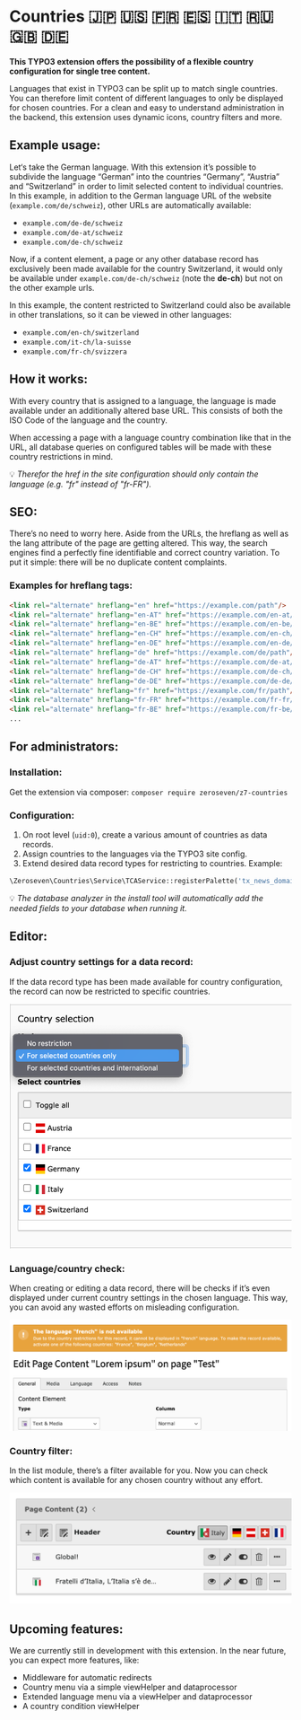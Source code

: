 # Countries :jp: :us: :fr: :es: :it: :ru: :gb: :de:

**This TYPO3 extension offers the possibility of a flexible country configuration for single tree content.**

Languages that exist in TYPO3 can be split up to match single countries.
You can therefore limit content of different languages to only be displayed for chosen countries.
For a clean and easy to understand administration in the backend, this extension uses dynamic icons, country filters and more.

## Example usage:

Let‘s take the German language. With this extension it’s possible to subdivide the language “German” into the countries “Germany”, “Austria” and “Switzerland” in order to limit selected content to individual countries.
In this example, in addition to the German language URL of the website (`example.com/de/schweiz`), other URLs are automatically available:

* `example.com/de-de/schweiz`
* `example.com/de-at/schweiz`
* `example.com/de-ch/schweiz`

Now, if a content element, a page or any other database record has exclusively been made available for the country Switzerland, it would only be available under `example.com/de-ch/schweiz` (note the **de-ch**) but not on the other example urls.

In this example, the content restricted to Switzerland could also be available in other translations, so it can be viewed in other languages:

* `example.com/en-ch/switzerland`
* `example.com/it-ch/la-suisse`
* `example.com/fr-ch/svizzera`

## How it works:

With every country that is assigned to a language, the language is made available under an additionally altered base URL. This consists of both the ISO Code of the language and the country.

When accessing a page with a language country combination like that in the URL, all database queries on configured tables will be made with these country restrictions in mind.

:bulb: _Therefor the href in the site configuration should only contain the language (e.g. "fr" instead of "fr-FR")._

## SEO:

There’s no need to worry here. Aside from the URLs, the hreflang as well as the lang attribute of the page are getting altered. This way, the search engines find a perfectly fine identifiable and correct country variation. To put it simple: there will be no duplicate content complaints.

### Examples for hreflang tags:

```html
<link rel="alternate" hreflang="en" href="https://example.com/path"/>             <!-- english content -->
<link rel="alternate" hreflang="en-AT" href="https://example.com/en-at/path"/>    <!-- english content for Austria -->
<link rel="alternate" hreflang="en-BE" href="https://example.com/en-be/path"/>    <!-- english content for Belgium -->
<link rel="alternate" hreflang="en-CH" href="https://example.com/en-ch/path"/>    <!-- english content for Switzerland -->
<link rel="alternate" hreflang="en-DE" href="https://example.com/en-de/path"/>    <!-- english content for Germany -->
<link rel="alternate" hreflang="de" href="https://example.com/de/path"/>          <!-- german content -->
<link rel="alternate" hreflang="de-AT" href="https://example.com/de-at/path"/>    <!-- german content for Austria -->
<link rel="alternate" hreflang="de-CH" href="https://example.com/de-ch/path"/>    <!-- german content for Switzerland -->
<link rel="alternate" hreflang="de-DE" href="https://example.com/de-de/path"/>    <!-- german content for Germany -->
<link rel="alternate" hreflang="fr" href="https://example.com/fr/path"/>          <!-- french content -->
<link rel="alternate" hreflang="fr-FR" href="https://example.com/fr-fr/path"/>    <!-- french content for France-->
<link rel="alternate" hreflang="fr-BE" href="https://example.com/fr-be/path"/>    <!-- french content for Belgium-->
...
```

## For administrators:

### Installation:

Get the extension via composer: `composer require zeroseven/z7-countries`

### Configuration:

1. On root level (`uid:0`), create a various amount of countries as data records.
2. Assign countries to the languages via the TYPO3 site config.
3. Extend desired data record types for restricting to countries. Example:

```php
\Zeroseven\Countries\Service\TCAService::registerPalette('tx_news_domain_model_news');
```

:bulb: _The database analyzer in the install tool will automatically add the needed fields to your database when running it._

## Editor:

### Adjust country settings for a data record:

If the data record type has been made available for country configuration, the record can now be restricted to specific countries.

![restriction](./Documentation/Images/restriction.png)

### Language/country check:

When creating or editing a data record, there will be checks if it’s even displayed under current country settings in the chosen language.
This way, you can avoid any wasted efforts on misleading configuration.

![language check](./Documentation/Images/language_check.png)

### Country filter:

In the list module, there’s a filter available for you.
Now you can check which content is available for any chosen country without any effort.

![filter" style](./Documentation/Images/filter.png)

## Upcoming features:

We are currently still in development with this extension. In the near future, you can expect more features, like:

* Middleware for automatic redirects
* Country menu via a simple viewHelper and dataprocessor
* Extended language menu via a viewHelper and dataprocessor
* A country condition viewHelper
